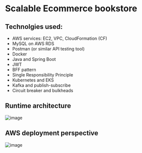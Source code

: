 # Scalable Ecommerce bookstore

## Technolgies used:

* AWS services: EC2, VPC, CloudFormation (CF)
* MySQL on AWS RDS
* Postman (or similar API testing tool)
* Docker
* Java and Spring Boot
* JWT 
* BFF pattern 
* Single Responsibility Principle 
* Kubernetes and EKS 
* Kafka and publish-subscribe 
* Circuit breaker and bulkheads 

## Runtime architecture

![image](https://github.com/user-attachments/assets/ba6b552d-fa98-4287-adc2-6c4e67f7e683)

## AWS deployment perspective

![image](https://github.com/user-attachments/assets/e3c12a19-c41d-466c-803a-b8f60121f1b0)
